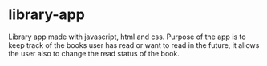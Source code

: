 # library-app
Library app made with javascript, html and css.
Purpose of the app is to keep track of the books user has read or want to read in the future, it allows the user also to change the read status of the book. 
